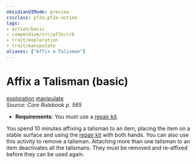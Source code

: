 ```yaml
---
obsidianUIMode: preview
cssclass: pf2e,pf2e-action
tags:
- action/basic
- compendium/src/pf2e/crb
- trait/exploration
- trait/manipulate
aliases: ["Affix a Talisman"]
---
```

# Affix a Talisman (basic)
[exploration](/rules/traits/exploration.md)  [manipulate](/rules/traits/manipulate.md)  
*Source: Core Rulebook p. 565*  


- **Requirements**: You must use a [repair kit](/compendium/equipment/items/repair-kit.md).

You spend 10 minutes affixing a talisman to an item, placing the item on a stable surface and using the [repair kit](/compendium/equipment/items/repair-kit.md) with both hands. You can also use this activity to remove a talisman. Attaching more than one talisman to an item deactivates all the talismans. They must be removed and re-affixed before they can be used again.